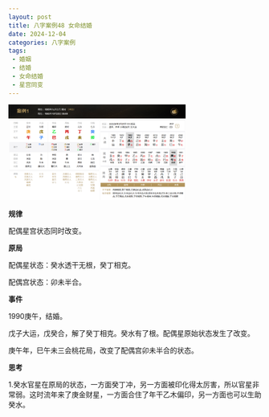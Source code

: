 ```yaml
---
layout: post
title: 八字案例48 女命结婚
date: 2024-12-04
categories: 八字案例
tags: 
 - 婚姻
 - 结婚
 - 女命结婚
 - 星宫同变
---
```


<img src="/images/bazi-example/bazi-example-48.PNG" width="70%">

**规律**

配偶星宫状态同时改变。

**原局**

配偶星状态：癸水透干无根，癸丁相克。

配偶宫状态：卯未半合。

**事件**

1990庚午，结婚。

戊子大运，戊癸合，解了癸丁相克。癸水有了根。配偶星原始状态发生了改变。

庚午年，巳午未三会桃花局，改变了配偶宫卯未半合的状态。

**思考**

1.癸水官星在原局的状态，一方面癸丁冲，另一方面被印化得太厉害，所以官星非常弱。这时流年来了庚金财星，一方面合住了年干乙木偏印，另一方面也可以生助癸水。
